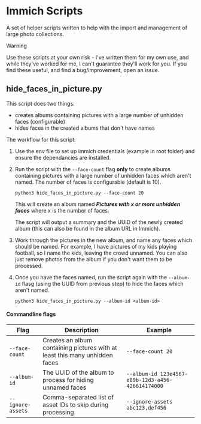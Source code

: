 # Immich Scripts
A set of helper scripts written to help with the import and management of large photo collections.

> [!WARNING]
> Use these scripts at your own risk - I've written them for my own use, and while they've worked for me, I can't guarantee they'll work for you.
> If you find these useful, and find a bug/improvement, open an issue. 

## hide_faces_in_picture.py
This script does two things:
- creates albums containing pictures with a large number of unhidden faces (configurable)
- hides faces in the created albums that don't have names 

The workflow for this script:

1. Use the env file to set up immich credentials (example in root folder) and ensure the dependancies are installed.

2. Run the script with the `--face-count` flag **only** to create albums containing pictures with a large number of unhidden faces which aren't named. The number of faces is configurable (default is 10).

    ```
    python3 hide_faces_in_picture.py --face-count 20
    ```

    This will create an album named **_Pictures with x or more unhidden faces_** where x is the number of faces.

    The script will output a summary and the UUID of the newly created album (this can also be found in the album URL in Immich).


3. Work through the pictures in the new album, and name any faces which should be named. For example, I have pictures of my kids playing football, so I name the kids, leaving the crowd unnamed. You can also just remove photos from the album if you don't want them to be processed.

4. Once you have the faces named, run the script again with the `--album-id` flasg (using the UUID from previous step) to hide the faces which aren't named.

    ```
    python3 hide_faces_in_picture.py --album-id <album-id>
    ```

#### Commandline flags

| Flag | Description | Example |
|------|-------------|---------|
| `--face-count` | Creates an album containing pictures with at least this many unhidden faces | `--face-count 20` |
| `--album-id` | The UUID of the album to process for hiding unnamed faces | `--album-id 123e4567-e89b-12d3-a456-426614174000` |
| `--ignore-assets` | Comma-separated list of asset IDs to skip during processing | `--ignore-assets abc123,def456` |


